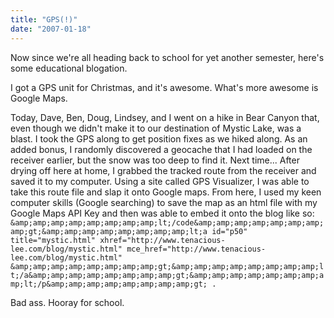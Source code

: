 ```yaml
---
title: "GPS(!)"
date: "2007-01-18"
---
```


Now since we're all heading back to school for yet another semester, here's some educational blogation.

I got a GPS unit for Christmas, and it's awesome. What's more awesome is Google Maps.

Today, Dave, Ben, Doug, Lindsey, and I went on a hike in Bear Canyon that, even though we didn't make it to our destination of Mystic Lake, was a blast. I took the GPS along to get position fixes as we hiked along. As an added bonus, I randomly discovered a geocache that I had loaded on the receiver earlier, but the snow was too deep to find it. Next time... After drying off here at home, I grabbed the tracked route from the receiver and saved it to my computer. Using a site called GPS Visualizer, I was able to take this route file and slap it onto Google maps. From here, I used my keen computer skills (Google searching) to save the map as an html file with my Google Maps API Key and then was able to embed it onto the blog like so: `&amp;amp;amp;amp;amp;amp;amp;amp;lt;/code&amp;amp;amp;amp;amp;amp;amp;amp;gt;&amp;amp;amp;amp;amp;amp;amp;amp;lt;a id="p50" title="mystic.html" xhref="http://www.tenacious-lee.com/blog/mystic.html" mce_href="http://www.tenacious-lee.com/blog/mystic.html" &amp;amp;amp;amp;amp;amp;amp;amp;gt;&amp;amp;amp;amp;amp;amp;amp;amp;lt;/a&amp;amp;amp;amp;amp;amp;amp;amp;gt;&amp;amp;amp;amp;amp;amp;amp;amp;lt;/p&amp;amp;amp;amp;amp;amp;amp;amp;gt; .`

Bad ass. Hooray for school.
